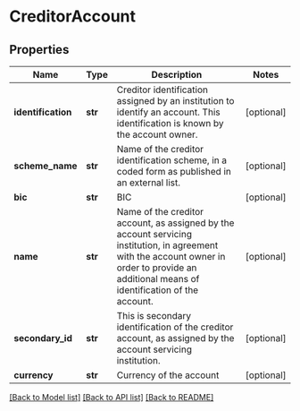 # CreditorAccount

## Properties
Name | Type | Description | Notes
------------ | ------------- | ------------- | -------------
**identification** | **str** | Creditor identification assigned by an institution to identify an account. This identification is known by the account owner.  | [optional] 
**scheme_name** | **str** | Name of the creditor identification scheme, in a coded form as published in an external list.  | [optional] 
**bic** | **str** | BIC  | [optional] 
**name** | **str** | Name of the creditor account, as assigned by the account servicing institution, in agreement with the account owner in order to provide an additional means of identification of the account.  | [optional] 
**secondary_id** | **str** | This is secondary identification of the creditor account, as assigned by the account servicing institution.  | [optional] 
**currency** | **str** | Currency of the account  | [optional] 

[[Back to Model list]](../README.md#documentation-for-models) [[Back to API list]](../README.md#documentation-for-api-endpoints) [[Back to README]](../README.md)

